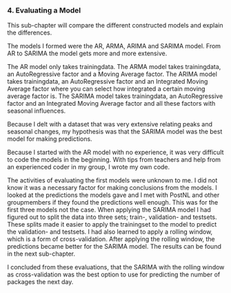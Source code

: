 ### 4. Evaluating a Model
This sub-chapter will compare the different constructed models and explain the differences.

The models I formed were the AR, ARMA, ARIMA and SARIMA model.
From AR to SARIMA the model gets more and more extensive.

The AR model only takes trainingdata.
The ARMA model takes trainingdata, an AutoRegressive factor and a Moving Average factor.
The ARIMA model takes trainingdata, an AutoRegressive factor and an Integrated Moving Average factor where you can select how integrated a certain moving average factor is.
The SARIMA model takes trainingdata, an AutoRegressive factor and an Integrated Moving Average factor and all these factors with seasonal influences.

Because I delt with a dataset that was very extensive relating peaks and seasonal changes, my hypothesis was that the SARIMA model was the best model for making predictions.

Because I started with the AR model with no experience, it was very difficult to code the models in the beginning.
With tips from teachers and help from an experienced coder in my group, I wrote my own code.

The activities of evaluating the first models were unknown to me.
I did not know it was a necessary factor for making conclusions from the models.
I looked at the predictions the models gave and I met with PostNL and other groupmembers if they found the predictions well enough.
This was for the first three models not the case.
When applying the SARIMA model I had figured out to split the data into three sets; train-, validation- and testsets.
These splits made it easier to apply the trainingset to the model to predict the validation- and testsets.
I had also learned to apply a rolling window, which is a form of cross-validation.
After applying the rolling window, the predictions became better for the SARIMA model.
The results can be found in the next sub-chapter.

I concluded from these evaluations, that the SARIMA with the rolling window as cross-validation was the best option to use for predicting the number of packages the next day.
